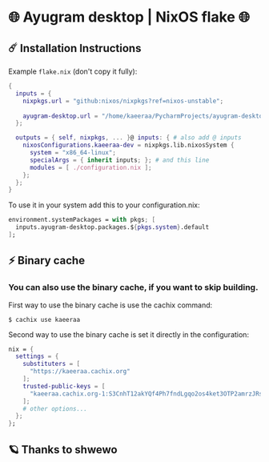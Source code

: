 # 🌐 Ayugram desktop | NixOS flake 🌐

## ☄️ Installation Instructions

Example `flake.nix` (don't copy it fully):

```nix
{
  inputs = {
    nixpkgs.url = "github:nixos/nixpkgs?ref=nixos-unstable";
    
    ayugram-desktop.url = "/home/kaeeraa/PycharmProjects/ayugram-desktop"; # add this
  };

  outputs = { self, nixpkgs, ... }@ inputs: { # also add @ inputs
    nixosConfigurations.kaeeraa-dev = nixpkgs.lib.nixosSystem {
      system = "x86_64-linux";
      specialArgs = { inherit inputs; }; # and this line
      modules = [ ./configuration.nix ];
    };
  };
}

```

To use it in your system add this to your configuration.nix: 

```nix
environment.systemPackages = with pkgs; [
  inputs.ayugram-desktop.packages.${pkgs.system}.default
];
```

## ⚡ Binary cache

### You can also use the binary cache, if you want to skip building.

First way to use the binary cache is use the cachix command:

```shell
$ cachix use kaeeraa
```

Second way to use the binary cache is set it directly in the configuration:

```nix
nix = {
  settings = {
    substituters = [
      "https://kaeeraa.cachix.org"
    ];
    trusted-public-keys = [
      "kaeeraa.cachix.org-1:S3CnhT12akYQf4Ph7fndLgqo2os4ket3OTP2amrzJRs="
    ];
    # other options...
  };
};
```

## 🪐 Thanks to shwewo